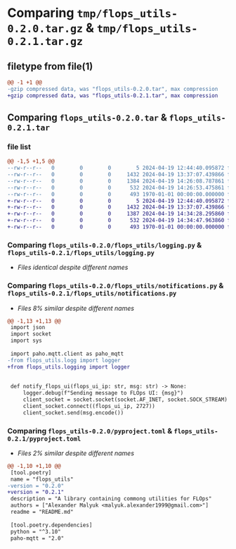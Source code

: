 # Comparing `tmp/flops_utils-0.2.0.tar.gz` & `tmp/flops_utils-0.2.1.tar.gz`

## filetype from file(1)

```diff
@@ -1 +1 @@
-gzip compressed data, was "flops_utils-0.2.0.tar", max compression
+gzip compressed data, was "flops_utils-0.2.1.tar", max compression
```

## Comparing `flops_utils-0.2.0.tar` & `flops_utils-0.2.1.tar`

### file list

```diff
@@ -1,5 +1,5 @@
--rw-r--r--   0        0        0        5 2024-04-19 12:44:40.095872 flops_utils-0.2.0/README.md
--rw-r--r--   0        0        0     1432 2024-04-19 13:37:07.439866 flops_utils-0.2.0/flops_utils/logging.py
--rw-r--r--   0        0        0     1384 2024-04-19 14:26:08.787861 flops_utils-0.2.0/flops_utils/notifications.py
--rw-r--r--   0        0        0      532 2024-04-19 14:26:53.475861 flops_utils-0.2.0/pyproject.toml
--rw-r--r--   0        0        0      493 1970-01-01 00:00:00.000000 flops_utils-0.2.0/PKG-INFO
+-rw-r--r--   0        0        0        5 2024-04-19 12:44:40.095872 flops_utils-0.2.1/README.md
+-rw-r--r--   0        0        0     1432 2024-04-19 13:37:07.439866 flops_utils-0.2.1/flops_utils/logging.py
+-rw-r--r--   0        0        0     1387 2024-04-19 14:34:28.295860 flops_utils-0.2.1/flops_utils/notifications.py
+-rw-r--r--   0        0        0      532 2024-04-19 14:34:47.963860 flops_utils-0.2.1/pyproject.toml
+-rw-r--r--   0        0        0      493 1970-01-01 00:00:00.000000 flops_utils-0.2.1/PKG-INFO
```

### Comparing `flops_utils-0.2.0/flops_utils/logging.py` & `flops_utils-0.2.1/flops_utils/logging.py`

 * *Files identical despite different names*

### Comparing `flops_utils-0.2.0/flops_utils/notifications.py` & `flops_utils-0.2.1/flops_utils/notifications.py`

 * *Files 8% similar despite different names*

```diff
@@ -1,13 +1,13 @@
 import json
 import socket
 import sys
 
 import paho.mqtt.client as paho_mqtt
-from flops_utils.logg import logger
+from flops_utils.logging import logger
 
 
 def notify_flops_ui(flops_ui_ip: str, msg: str) -> None:
     logger.debug(f"Sending message to FLOps UI: {msg}")
     client_socket = socket.socket(socket.AF_INET, socket.SOCK_STREAM)
     client_socket.connect((flops_ui_ip, 2727))
     client_socket.send(msg.encode())
```

### Comparing `flops_utils-0.2.0/pyproject.toml` & `flops_utils-0.2.1/pyproject.toml`

 * *Files 2% similar despite different names*

```diff
@@ -1,10 +1,10 @@
 [tool.poetry]
 name = "flops_utils"
-version = "0.2.0"
+version = "0.2.1"
 description = "A library containing commong utilities for FLOps"
 authors = ["Alexander Malyuk <malyuk.alexander1999@gmail.com>"]
 readme = "README.md"
 
 [tool.poetry.dependencies]
 python = "^3.10"
 paho-mqtt = "2.0"
```

